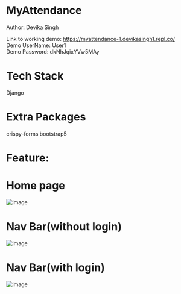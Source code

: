# MyAttendance
Author: Devika Singh

Link to working demo: https://myattendance-1.devikasingh1.repl.co/  
Demo UserName: User1  
Demo Password: dkNhJqixYVw5MAy  

# Tech Stack
Django

# Extra Packages
crispy-forms
bootstrap5

# Feature:
# Home page
![image](https://github.com/devika-singh/MyAttendance/assets/95178561/f4e4aa17-30b8-42d4-99cd-6b4e2ee0cb28)
# Nav Bar(without login)
![image](https://github.com/devika-singh/MyAttendance/assets/95178561/44eb9b78-d43e-479d-bfa1-528f88aaee9e)
# Nav Bar(with login)
![image](https://github.com/devika-singh/MyAttendance/assets/95178561/b853560b-62be-431f-97b0-e99c098a7e43)

